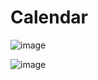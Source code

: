 # Calendar

![image](https://github.com/user-416/Calendar/assets/59297125/85551560-fc05-422a-84c8-b37ce6901454)

![image](https://github.com/user-416/Calendar/assets/59297125/96fba49b-be17-4dbc-8d96-4048e1d2b1b8)
